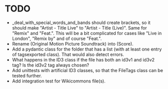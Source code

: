 # TODO
* _deal_with_special_words_and_bands should create brackets, so it should make "Artist - Title Live" to "Artist - Title (Live)". Same for "Remix" and "Feat.". This will be a bit complicated for cases like "Live in London", "Remix by" and of course "Feat.".
* Rename (Original Motion Picture Soundtrack) into (Score).
* Add a pydantic class for the folder that has a list (with at least one entry of tagsexported class). That would also detect errors.
* What happens in the ID3 class if the file has both an id3v1 and id3v2 tag? Is the id3v2 tag always chosen?
* Add unittests with artificial ID3 classes, so that the FileTags class can be tested further.
* Add integration test for Wikicommons file(s).